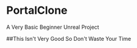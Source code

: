 # PortalClone
A Very Basic Beginner Unreal Project

##This Isn't Very Good So Don't Waste Your Time
